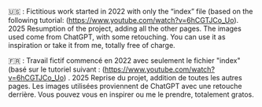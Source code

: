 🇺🇸 :
Fictitious work started in 2022 with only the “index” file (based on the following tutorial: (https://www.youtube.com/watch?v=6hCGTJCo_Uo).
2025 Resumption of the project, adding all the other pages. The images used come from ChatGPT, with some retouching. 
You can use it as inspiration or take it from me, totally free of charge.

🇫🇷 :
Travail fictif commencé en 2022 avec seulement le fichier "index" (basé sur le tutoriel suivant : (https://www.youtube.com/watch?v=6hCGTJCo_Uo) .
2025 Reprise du projet, addition de toutes les autres pages. Les images utilisées proviennent de ChatGPT avec une retouche derrière. 
Vous pouvez vous en inspirer ou me le prendre, totalement gratos.
